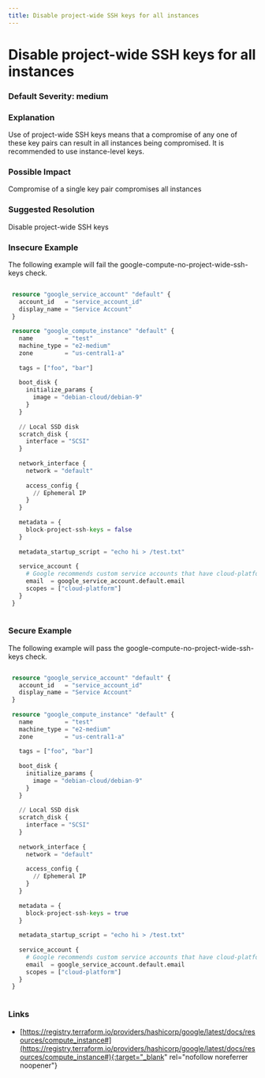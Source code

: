 ```yaml
---
title: Disable project-wide SSH keys for all instances
---
```


# Disable project-wide SSH keys for all instances

### Default Severity: <span class="severity medium">medium</span>

### Explanation

Use of project-wide SSH keys means that a compromise of any one of these key pairs can result in all instances being compromised. It is recommended to use instance-level keys.

### Possible Impact
Compromise of a single key pair compromises all instances

### Suggested Resolution
Disable project-wide SSH keys


### Insecure Example

The following example will fail the google-compute-no-project-wide-ssh-keys check.
```terraform

 resource "google_service_account" "default" {
   account_id   = "service_account_id"
   display_name = "Service Account"
 }
 
 resource "google_compute_instance" "default" {
   name         = "test"
   machine_type = "e2-medium"
   zone         = "us-central1-a"
 
   tags = ["foo", "bar"]
 
   boot_disk {
     initialize_params {
       image = "debian-cloud/debian-9"
     }
   }
 
   // Local SSD disk
   scratch_disk {
     interface = "SCSI"
   }
 
   network_interface {
     network = "default"
 
     access_config {
       // Ephemeral IP
     }
   }
 
   metadata = {
     block-project-ssh-keys = false
   }
 
   metadata_startup_script = "echo hi > /test.txt"
 
   service_account {
     # Google recommends custom service accounts that have cloud-platform scope and permissions granted via IAM Roles.
     email  = google_service_account.default.email
     scopes = ["cloud-platform"]
   }
 }
 
```



### Secure Example

The following example will pass the google-compute-no-project-wide-ssh-keys check.
```terraform

 resource "google_service_account" "default" {
   account_id   = "service_account_id"
   display_name = "Service Account"
 }
 
 resource "google_compute_instance" "default" {
   name         = "test"
   machine_type = "e2-medium"
   zone         = "us-central1-a"
 
   tags = ["foo", "bar"]
 
   boot_disk {
     initialize_params {
       image = "debian-cloud/debian-9"
     }
   }
 
   // Local SSD disk
   scratch_disk {
     interface = "SCSI"
   }
 
   network_interface {
     network = "default"
 
     access_config {
       // Ephemeral IP
     }
   }
 
   metadata = {
     block-project-ssh-keys = true
   }
 
   metadata_startup_script = "echo hi > /test.txt"
 
   service_account {
     # Google recommends custom service accounts that have cloud-platform scope and permissions granted via IAM Roles.
     email  = google_service_account.default.email
     scopes = ["cloud-platform"]
   }
 }
 
```



### Links


- [https://registry.terraform.io/providers/hashicorp/google/latest/docs/resources/compute_instance#](https://registry.terraform.io/providers/hashicorp/google/latest/docs/resources/compute_instance#){:target="_blank" rel="nofollow noreferrer noopener"}




